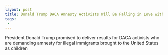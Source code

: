 ```yaml
---
layout: post
title: Donald Trump DACA Amnesty Activists Will Be Falling in Love with Republicans
tags:
 -
---
```

President Donald Trump promised to deliver results for DACA activists who are demanding amnesty for illegal immigrants brought to the United States as children
